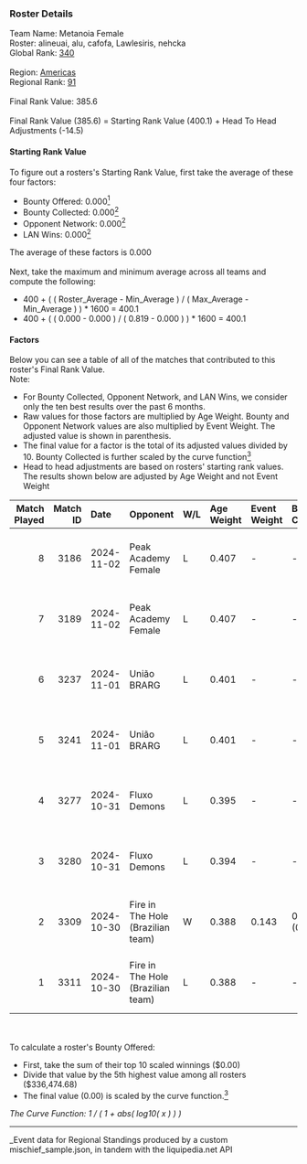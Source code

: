 ### Roster Details<br />
Team Name: Metanoia Female<br />
Roster: alineuai, alu, cafofa, Lawlesiris, nehcka<br />
Global Rank: [340](../../standings_global_2025_03_01.md)<br />
<br />
Region: [Americas]( ../../standings_americas_2025_03_01.md)<br />
Regional Rank: [91]( ../../standings_americas_2025_03_01.md)<br />
<br />
Final Rank Value:  385.6<br />
<br />
Final Rank Value (385.6) = Starting Rank Value (400.1) + Head To Head Adjustments (-14.5)<br />

#### Starting Rank Value<br />
To figure out a rosters's Starting Rank Value, first take the average of these four factors:<br />
- Bounty Offered: 0.000[<sup>1</sup>](#table2)
- Bounty Collected: 0.000[<sup>2</sup>](#table1)
- Opponent Network: 0.000[<sup>2</sup>](#table1)
- LAN Wins: 0.000[<sup>2</sup>](#table1)

The average of these factors is 0.000<br />
<br />
Next, take the maximum and minimum average across all teams and compute the following:<br />
- 400 + ( ( Roster_Average - Min_Average ) / ( Max_Average - Min_Average ) ) * 1600 = 400.1
- 400 + ( ( 0.000 - 0.000 ) / ( 0.819 - 0.000 ) ) * 1600 = 400.1


#### Factors<br />
Below you can see a table of all of the matches that contributed to this roster's Final Rank Value.<br />
Note:<br />

- For Bounty Collected, Opponent Network, and LAN Wins, we consider only the ten best results over the past 6 months.
- Raw values for those factors are multiplied by Age Weight. Bounty and Opponent Network values are also multiplied by Event Weight. The adjusted value is shown in parenthesis.
- The final value for a factor is the total of its adjusted values divided by 10. Bounty Collected is further scaled by the curve function[<sup>3</sup>](#curveFunction)
- Head to head adjustments are based on rosters' starting rank values. The results shown below are adjusted by Age Weight and not Event Weight
<span id="table1"></span><br />


| Match Played | Match ID | Date       | Opponent                          | W/L | Age Weight | Event Weight | Bounty Collected | Opponent Network | LAN Wins  | H2H Adj. | Roster                                    |
| -: | -: | :- | :- | :- | :- | :- | :- | :- | :- | -: | :- |
|            8 |     3186 | 2024-11-02 | Peak Academy Female               | L   | 0.407      | -            | -                | -                | -         |    -2.75 | alineuai, alu, cafofa, Lawlesiris, nehcka |
|            7 |     3189 | 2024-11-02 | Peak Academy Female               | L   | 0.407      | -            | -                | -                | -         |    -2.82 | alineuai, alu, cafofa, Lawlesiris, nehcka |
|            6 |     3237 | 2024-11-01 | União BRARG                       | L   | 0.401      | -            | -                | -                | -         |    -2.98 | alineuai, alu, cafofa, Lawlesiris, nehcka |
|            5 |     3241 | 2024-11-01 | União BRARG                       | L   | 0.401      | -            | -                | -                | -         |    -3.05 | alineuai, alu, cafofa, Lawlesiris, nehcka |
|            4 |     3277 | 2024-10-31 | Fluxo Demons                      | L   | 0.395      | -            | -                | -                | -         |    -1.37 | alineuai, alu, cafofa, Lawlesiris, nehcka |
|            3 |     3280 | 2024-10-31 | Fluxo Demons                      | L   | 0.394      | -            | -                | -                | -         |    -1.38 | alineuai, alu, cafofa, Lawlesiris, nehcka |
|            2 |     3309 | 2024-10-30 | Fire in The Hole (Brazilian team) | W   | 0.388      | 0.143        | 0.000 (0.000)    | 0.022 (0.001)    | 0 (0.000) |     6.10 | alineuai, alu, cafofa, Lawlesiris, nehcka |
|            1 |     3311 | 2024-10-30 | Fire in The Hole (Brazilian team) | L   | 0.388      | -            | -                | -                | -         |    -6.25 | alineuai, alu, cafofa, Lawlesiris, nehcka |

<br />
<span id="table2"></span><br />
To calculate a roster's Bounty Offered:<br />

- First, take the sum of their top 10 scaled winnings ($0.00)
- Divide that value by the 5th highest value among all rosters ($336,474.68)
- The final value (0.00) is scaled by the curve function.[<sup>3</sup>](#curveFunction)

<span id="curveFunction"></span>_The Curve Function: 1 / ( 1 + abs( log10( x ) ) )_<br />

---
_Event data for Regional Standings produced by a custom mischief_sample.json, in tandem with the liquipedia.net API<br />
